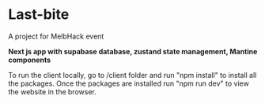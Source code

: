 # Last-bite
A project for MelbHack event

**Next js app with supabase database, zustand state management, Mantine components**

To run the client locally, go to /client folder and run "npm install" to install all the packages. Once the packages are installed run "npm run dev" to view the website in the browser.


